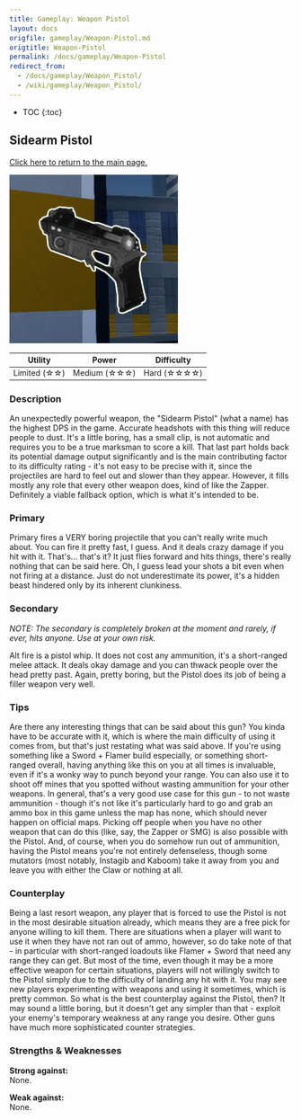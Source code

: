 ```yaml
---
title: Gameplay: Weapon Pistol
layout: docs
origfile: gameplay/Weapon-Pistol.md
origtitle: Weapon-Pistol
permalink: /docs/gameplay/Weapon-Pistol
redirect_from:
  - /docs/gameplay/Weapon_Pistol/
  - /wiki/gameplay/Weapon_Pistol/
---
```

* TOC
{:toc}
## Sidearm Pistol

[Click here to return to the main page.](Weapons-Guide)

<img src="../images/weapons/weaponsguide/pistol.png" height="300px"/>

| Utility | Power | Difficulty |
|---------------|---------------|----------------|
| Limited (☆☆) | Medium (☆☆☆) | Hard (☆☆☆☆) |

### Description

An unexpectedly powerful weapon, the "Sidearm Pistol" (what a name) has the highest DPS in the game. Accurate headshots with this thing will reduce people to dust. It's a little boring, has a small clip, is not automatic and requires you to be a true marksman to score a kill. That last part holds back its potential damage output significantly and is the main contributing factor to its difficulty rating - it's not easy to be precise with it, since the projectiles are hard to feel out and slower than they appear. However, it fills mostly any role that every other weapon does, kind of like the Zapper. Definitely a viable fallback option, which is what it's intended to be.

### Primary

Primary fires a VERY boring projectile that you can't really write much about. You can fire it pretty fast, I guess. And it deals crazy damage if you hit with it. That's... that's it? It just flies forward and hits things, there's really nothing that can be said here. Oh, I guess lead your shots a bit even when not firing at a distance. Just do not underestimate its power, it's a hidden beast hindered only by its inherent clunkiness.

### Secondary

*NOTE: The secondary is completely broken at the moment and rarely, if ever, hits anyone. Use at your own risk.*

Alt fire is a pistol whip. It does not cost any ammunition, it's a short-ranged melee attack. It deals okay damage and you can thwack people over the head pretty past. Again, pretty boring, but the Pistol does its job of being a filler weapon very well.

### Tips

Are there any interesting things that can be said about this gun? You kinda have to be accurate with it, which is where the main difficulty of using it comes from, but that's just restating what was said above. If you're using something like a Sword + Flamer build especially, or something short-ranged overall, having anything like this on you at all times is invaluable, even if it's a wonky way to punch beyond your range. You can also use it to shoot off mines that you spotted without wasting ammunition for your other weapons. In general, that's a very good use case for this gun - to not waste ammunition - though it's not like it's particularly hard to go and grab an ammo box in this game unless the map has none, which should never happen on official maps. Picking off people when you have no other weapon that can do this (like, say, the Zapper or SMG) is also possible with the Pistol. And, of course, when you do somehow run out of ammunition, having the Pistol means you're not entirely defenseless, though some mutators (most notably, Instagib and Kaboom) take it away from you and leave you with either the Claw or nothing at all.

### Counterplay

Being a last resort weapon, any player that is forced to use the Pistol is not in the most desirable situation already, which means they are a free pick for anyone willing to kill them. There are situations when a player will want to use it when they have not ran out of ammo, however, so do take note of that - in particular with short-ranged loadouts like Flamer + Sword that need any range they can get. But most of the time, even though it may be a more effective weapon for certain situations, players will not willingly switch to the Pistol simply due to the difficulty of landing any hit with it. You may see new players experimenting with weapons and using it sometimes, which is pretty common. So what is the best counterplay against the Pistol, then? It may sound a little boring, but it doesn't get any simpler than that - exploit your enemy's temporary weakness at any range you desire. Other guns have much more sophisticated counter strategies.

### Strengths & Weaknesses

**Strong against:** <br/>None.

**Weak against:** <br/>None.
